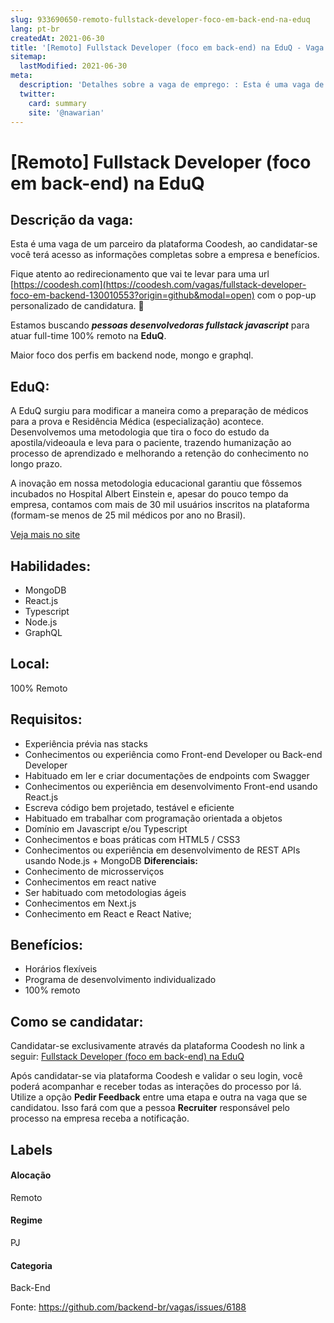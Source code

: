 ```yaml
---
slug: 933690650-remoto-fullstack-developer-foco-em-back-end-na-eduq
lang: pt-br
createdAt: 2021-06-30
title: '[Remoto] Fullstack Developer (foco em back-end) na EduQ - Vaga de Emprego'
sitemap:
  lastModified: 2021-06-30
meta:
  description: 'Detalhes sobre a vaga de emprego: : Esta é uma vaga de um parceiro da plataforma Coodesh, ao candidatar-se você terá acesso as informações completas sobre a empresa e benefícios.  Fique atento ao redirecionamento que vai te levar para uma url [https://coodesh.com](https://coodesh.com/vagas/fullstack-developer-foco-em-backend-130010553?origin=github&modal=open) com o pop-up personalizado de candidatura. 👋 <p>Estamos buscando <strong><em>pessoas desenvolvedoras fullstack javascript</em></strong> para atuar full-time 100% remoto na <strong>EduQ</strong>.&nbsp;</p> <p>Maior foco dos perfis em backend node, mongo e graphql.&nbsp;</p>'
  twitter:
    card: summary
    site: '@nawarian'
---
```


# [Remoto] Fullstack Developer (foco em back-end) na EduQ

## Descrição da vaga: 
Esta é uma vaga de um parceiro da plataforma Coodesh, ao candidatar-se você terá acesso as informações completas sobre a empresa e benefícios.


Fique atento ao redirecionamento que vai te levar para uma url [https://coodesh.com](https://coodesh.com/vagas/fullstack-developer-foco-em-backend-130010553?origin=github&modal=open) com o pop-up personalizado de candidatura. 👋
<p>Estamos buscando <strong><em>pessoas desenvolvedoras fullstack javascript</em></strong> para atuar full-time 100% remoto na <strong>EduQ</strong>.&nbsp;</p>
<p>Maior foco dos perfis em backend node, mongo e graphql.&nbsp;</p>

## EduQ: 
 <p>A EduQ surgiu para modificar a maneira como a preparação de médicos para a prova e Residência Médica (especialização) acontece. Desenvolvemos uma metodologia que tira o foco do estudo da apostila/videoaula e leva para o paciente, trazendo humanização ao processo de aprendizado e melhorando a retenção do conhecimento no longo prazo.&nbsp;</p>
<p>A inovação em nossa metodologia educacional garantiu que fôssemos incubados no Hospital Albert Einstein e, apesar do pouco tempo da empresa, contamos com mais de 30 mil usuários inscritos na plataforma (formam-se menos de 25 mil médicos por ano no Brasil).</p><a href='https://coodesh.com/empresas/eduq'>Veja mais no site</a>

 ## Habilidades: 
 - MongoDB 
- React.js 
- Typescript 
- Node.js 
- GraphQL
## Local: 
 100% Remoto
## Requisitos: 
 - Experiência prévia nas stacks 
- Conhecimentos ou experiência como Front-end Developer ou Back-end Developer 
- Habituado em ler e criar documentações de endpoints com Swagger 
- Conhecimentos ou experiência em desenvolvimento Front-end usando React.js 
- Escreva código bem projetado, testável e eficiente 
- Habituado em trabalhar com programação orientada a objetos 
- Domínio em Javascript e/ou Typescript 
- Conhecimentos e boas práticas com HTML5 / CSS3 
- Conhecimentos ou experiência em desenvolvimento de REST APIs usando Node.js + MongoDB
**Diferenciais:** 
 - Conhecimento de microsserviços 
- Conhecimentos em react native 
- Ser habituado com metodologias ágeis 
- Conhecimentos em Next.js 
- Conhecimento em React e React Native;
## Benefícios: 
 - Horários flexíveis 
- Programa de desenvolvimento individualizado 
- 100% remoto
## Como se candidatar:
Candidatar-se exclusivamente através da plataforma Coodesh no link a seguir: [Fullstack Developer (foco em back-end) na EduQ](https://coodesh.com/vagas/fullstack-developer-foco-em-backend-130010553?origin=github&modal=open)


Após candidatar-se via plataforma Coodesh e validar o seu login, você poderá acompanhar e receber todas as interações do processo por lá. Utilize a opção <b>Pedir Feedback</b> entre uma etapa e outra na vaga que se candidatou. Isso fará com que a pessoa <b>Recruiter</b> responsável pelo processo na empresa receba a notificação.
## Labels
#### Alocação
Remoto
#### Regime
PJ
#### Categoria
Back-End

Fonte: https://github.com/backend-br/vagas/issues/6188